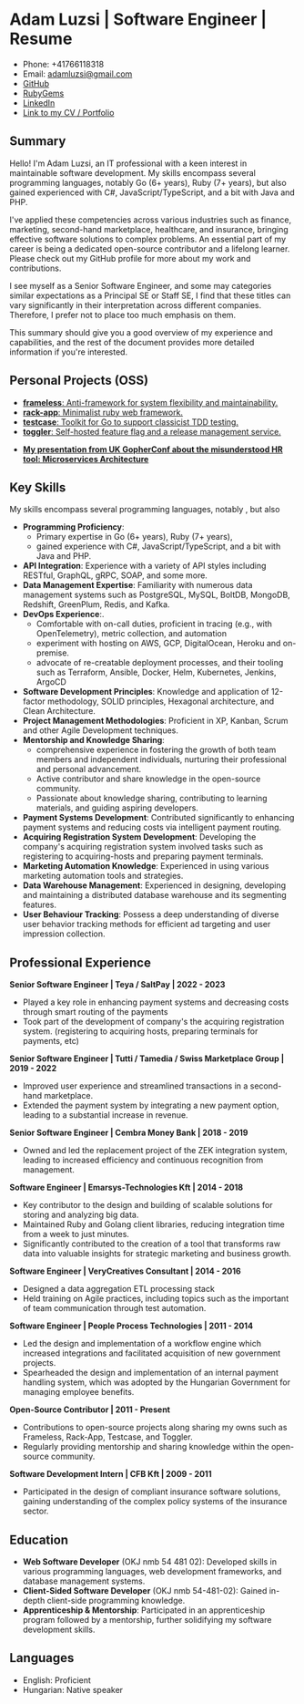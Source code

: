 [:gopherconuk2022:]: https://www.youtube.com/watch?v=n9F2j1cAYcc

# Adam Luzsi | Software Engineer | Resume

- Phone: +41766118318
- Email: adamluzsi@gmail.com
- [GitHub](https://github.com/adamluzsi/)
- [RubyGems](https://rubygems.org/profiles/adamluzsi)
- [LinkedIn](https://www.linkedin.com/in/adam-luzsi-6233068b/)
- [Link to my CV / Portfolio](https://github.com/adamluzsi/adamluzsi/blob/main/CV.md)

## Summary

Hello! I'm Adam Luzsi, an IT professional with a keen interest in maintainable software development.
My skills encompass several programming languages, notably Go (6+ years), Ruby (7+ years),
but also gained experienced with C#, JavaScript/TypeScript, and a bit with Java and PHP.

I've applied these competencies across various industries such as
finance, marketing, second-hand marketplace, healthcare, and insurance, bringing effective software
solutions to complex problems.
An essential part of my career is being a dedicated open-source contributor and a lifelong learner.
Please check out my GitHub profile for more about my work and contributions.

I see myself as a Senior Software Engineer,
and some may categories similar expectations as a Principal SE or Staff SE,
I find that these titles can vary significantly in their interpretation across different companies.
Therefore, I prefer not to place too much emphasis on them.

This summary should give you a good overview of my experience and capabilities,
and the rest of the document provides more detailed information if you're interested.

## Personal Projects (OSS)

* [**frameless**: Anti-framework for system flexibility and maintainability.](https://github.com/adamluzsi/frameless)
* [**rack-app**: Minimalist ruby web framework.](https://github.com/rack-app/rack-app)
* [**testcase**: Toolkit for Go to support classicist TDD testing.](https://github.com/rack-app/rack-app)
* [**toggler**: Self-hosted feature flag and a release management service.](https://github.com/toggler-io/toggler)

- [**My presentation from UK GopherConf about the misunderstood HR tool: Microservices Architecture**][:gopherconuk2022:]

## Key Skills

My skills encompass several programming languages, notably ,
but also

* **Programming Proficiency**:
    * Primary expertise in Go (6+ years), Ruby (7+ years),
    * gained experience with C#, JavaScript/TypeScript, and a bit with Java and PHP.
* **API Integration**: Experience with a variety of API styles including RESTful, GraphQL, gRPC, SOAP, and some more.
* **Data Management Expertise**: Familiarity with numerous data management systems such as PostgreSQL, MySQL, BoltDB,
  MongoDB, Redshift, GreenPlum, Redis, and Kafka.
* **DevOps Experience**:.
    * Comfortable with on-call duties, proficient in tracing (e.g., with OpenTelemetry), metric collection, and
      automation
    * experiment with hosting on AWS, GCP, DigitalOcean, Heroku and on-premise.
    * advocate of re-creatable deployment processes, and their tooling such as
      Terraform, Ansible, Docker, Helm, Kubernetes, Jenkins, ArgoCD
* **Software Development Principles**: Knowledge and application of 12-factor methodology, SOLID principles, Hexagonal
  architecture, and Clean Architecture.
* **Project Management Methodologies**: Proficient in XP, Kanban, Scrum and other Agile Development techniques.
* **Mentorship and Knowledge Sharing**:
    * comprehensive experience in fostering the growth of both team members
      and independent individuals, nurturing their professional and personal advancement.
    * Active contributor and share knowledge in the open-source community.
    * Passionate about knowledge sharing, contributing to learning materials, and guiding aspiring developers.
* **Payment Systems Development**: Contributed significantly to enhancing payment systems and reducing costs via
  intelligent payment routing.
* **Acquiring Registration System Development**: Developing the company's acquiring registration
  system involved tasks such as registering to acquiring-hosts and preparing payment terminals.
* **Marketing Automation Knowledge**: Experienced in using various marketing automation tools and strategies.
* **Data Warehouse Management**: Experienced in designing, developing and maintaining a distributed database warehouse
  and its segmenting features.
* **User Behaviour Tracking**: Possess a deep understanding of diverse user behavior tracking methods for efficient ad
  targeting and user impression collection.

## Professional Experience

**Senior Software Engineer | Teya / SaltPay | 2022 - 2023**

- Played a key role in enhancing payment systems and decreasing costs through smart routing of the payments
- Took part of the development of company's the acquiring registration system.
  (registering to acquiring hosts, preparing terminals for payments, etc)

**Senior Software Engineer | Tutti / Tamedia / Swiss Marketplace Group | 2019 - 2022**

- Improved user experience and streamlined transactions in a second-hand marketplace.
- Extended the payment system by integrating a new payment option, leading to a substantial increase in revenue.

**Senior Software Engineer | Cembra Money Bank | 2018 - 2019**

- Owned and led the replacement project of the ZEK integration system, leading to increased efficiency and continuous
  recognition from management.

**Software Engineer | Emarsys-Technologies Kft | 2014 - 2018**

- Key contributor to the design and building of scalable solutions for storing and analyzing big data.
- Maintained Ruby and Golang client libraries, reducing integration time from a week to just minutes.
- Significantly contributed to the creation of a tool that transforms raw data
  into valuable insights for strategic marketing and business growth.

**Software Engineer | VeryCreatives Consultant | 2014 - 2016**

- Designed a data aggregation ETL processing stack
- Held training on Agile practices,
  including topics such as the important of team communication through test automation.

**Software Engineer | People Process Technologies | 2011 - 2014**

- Led the design and implementation of a workflow engine which increased integrations and facilitated acquisition of new
  government projects.
- Spearheaded the design and implementation of an internal payment handling system, which was adopted by the Hungarian
  Government for managing employee benefits.

**Open-Source Contributor | 2011 - Present**

- Contributions to open-source projects along sharing my owns such as Frameless, Rack-App, Testcase, and Toggler.
- Regularly providing mentorship and sharing knowledge within the open-source community.

**Software Development Intern | CFB Kft | 2009 - 2011**

- Participated in the design of compliant insurance software solutions, gaining understanding of the complex policy
  systems of the insurance sector.

## Education

* **Web Software Developer** (OKJ nmb 54 481 02): Developed skills in various programming languages, web development
  frameworks, and database management systems.
* **Client-Sided Software Developer** (OKJ nmb 54-481-02): Gained in-depth client-side programming knowledge.
* **Apprenticeship & Mentorship**: Participated in an apprenticeship program followed by a mentorship, further
  solidifying my software development skills.

## Languages

* English: Proficient
* Hungarian: Native speaker
